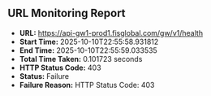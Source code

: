 ## URL Monitoring Report

- **URL:** https://api-gw1-prod1.fisglobal.com/gw/v1/health
- **Start Time:** 2025-10-10T22:55:58.931812
- **End Time:** 2025-10-10T22:55:59.033535
- **Total Time Taken:** 0.101723 seconds
- **HTTP Status Code:** 403
- **Status:** Failure
- **Failure Reason:** HTTP Status Code: 403
